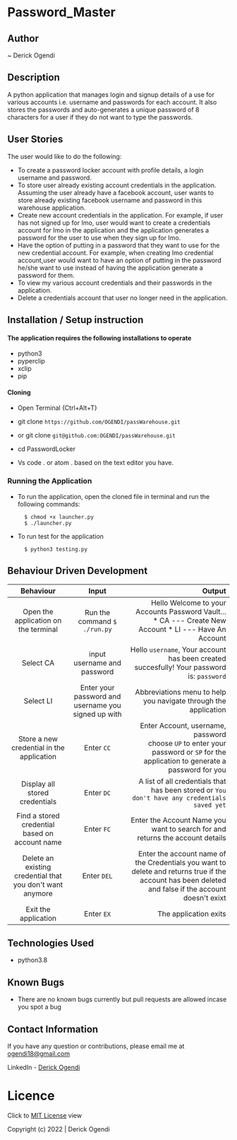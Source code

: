 # Password_Master
## Author

~ Derick Ogendi
## Description

A python application that manages login and signup details of a use for various accounts i.e. username and passwords for each account. It also stores the passwords and auto-generates a unique password of 8 characters for a user if they do not want to type the passwords.


## User Stories
The user would like to do the following:
+ To create a password locker account with profile details, a login username and password.
+ To store user already existing account credentials in the application. Assuming the user already have a facebook account, user wants to store  already existing facebook username and password in this warehouse application.
+ Create new account credentials in the application. For example, if user has not signed up for Imo, user would want to create a credentials account for Imo in the application and the application generates a password for the user to use when they sign up for Imo.
+ Have the option of putting in a password that they want to use for the new credential account. For example, when creating  Imo credential account,user would want to have an option of putting in the password he/she want to use instead of having the application generate a password for them.
+ To view my various account credentials and their passwords in the application.
+ Delete a credentials account that user no longer need in the application.


## Installation / Setup instruction

#### The application requires the following installations to operate 
* python3
* pyperclip
* xclip
* pip

#### Cloning

* Open Terminal {Ctrl+Alt+T}

* git clone ``https://github.com/OGENDI/passWarehouse.git``

 + or
 git clone ``git@github.com:OGENDI/passWarehouse.git``

* cd PasswordLocker

* Vs code . or atom . based on the text editor you have.

### Running the Application
* To run the application, open the cloned file in terminal and run the following commands:

        $ chmod +x launcher.py
        $ ./launcher.py
* To run test for the application

        $ python3 testing.py

## Behaviour Driven Development
| Behaviour | Input | Output |
| :----------------: | :---------------: | ------------------: |
|Open the application on the terminal | Run the command ```$ ./run.py```|Hello Welcome to your Accounts Password Vault... <br>* CA ---  Create New Account * LI ---  Have An Account |
|Select  CA| input username and password| Hello ```username```, Your account has been created succesfully! Your password is: ```password```|
|Select LI  | Enter your password and username you signed up with| Abbreviations menu to help you navigate through the application|
|Store a new credential in the application| Enter ```CC```|Enter Account, username, password<br>choose ```UP``` to enter your password or ```SP``` for the application to generate a password for you |
|Display all stored credentials | Enter ```DC```|A list of all credentials that has been stored or ```You don't have any credentials saved yet``` |
|Find a stored credential based on account name|Enter ```FC```| Enter the Account Name you want to search for and returns the account details|
|Delete an existing credential that you don't want anymore|Enter ```DEL```|Enter the account name of the Credentials you want to delete and returns true if the account has been deleted and false if the account doesn't exixt|
|Exit the application| Enter ```EX```| The application exits|

## Technologies Used

* python3.8

## Known Bugs
* There are no known bugs currently but pull requests are allowed incase you spot a bug

## Contact Information 

If you have any question or contributions, please email me at [ogendi18@gmail.com](ogendi18@gmail.com)

LinkedIn - [Derick Ogendi](https://www.linkedin.com/in/derick-ogendi/)


# Licence

Click to  [MIT License](Licence) view

 Copyright (c) 2022 | Derick Ogendi
